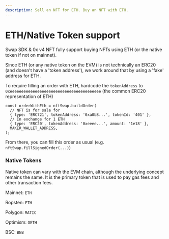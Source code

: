 ```yaml
---
description: Sell an NFT for ETH. Buy an NFT with ETH.
---
```


# ETH/Native Token support

Swap SDK & 0x v4 NFT fully support buying NFTs using ETH (or the native token if not on mainnet).&#x20;

Since ETH (or any native token on the EVM) is not technically an ERC20 (and doesn't have a 'token address'), we work around that by using a 'fake' address for ETH.



To require filling an order with ETH, hardcode the `tokenAddress` to `0xeeeeeeeeeeeeeeeeeeeeeeeeeeeeeeeeeeeeeeee` (the common ERC20 representation of ETH)

```
const orderWithEth = nftSwap.buildOrder(
  // NFT is for sale for    
  { type: 'ERC721', tokenAddress: '0xa0b8...', tokenId: '401' },
  // In exchange for 1 ETH  
  { type: 'ERC20', tokenAddress: '0xeeee...', amount: '1e18' },
  MAKER_WALLET_ADDRESS,
);
```

From there, you can fill this order as usual (e.g. `nftSwap.fillSignedOrder(...)`)



### Native Tokens

Native token can vary with the EVM chain, although the underlying concept remains the same. It is the primary token that is used to pay gas fees and other transaction fees.

Mainnet: `ETH`

Ropsten: `ETH`

Polygon: `MATIC`

Optimism: `OETH`

BSC: `BNB`

